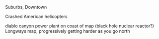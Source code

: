 Suburbs, Downtown  
  
Crashed American helicopters  

diablo canyon power plant on coast of map (black hole nuclear reactor?)
Longways map, progressively getting harder as you go north  

